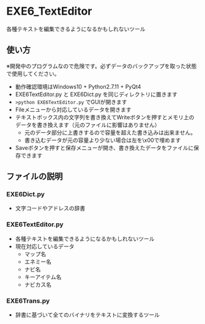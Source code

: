 # EXE6_TextEditor
各種テキストを編集できるようになるかもしれないツール

## 使い方
※開発中のプログラムなので危険です。必ずデータのバックアップを取った状態で使用してください。

* 動作確認環境はWindows10 + Python2.7.11 + PyQt4
* EXE6TextEditor.py と EXE6Dict.py を同じディレクトリに置きます
* `>python EXE6TextEditor.py` でGUIが開きます
* Fileメニューから対応しているデータを開きます
* テキストボックス内の文字列を書き換えてWriteボタンを押すとメモリ上のデータを書き換えます（元のファイルに影響はありません）
  * 元のデータ部分に上書きするので容量を超えた書き込みは出来ません。
  * 書き込むデータが元の容量より少ない場合は左を\x00で埋めます
* Saveボタンを押すと保存メニューが開き、書き換えたデータをファイルに保存できます

## ファイルの説明
### EXE6Dict.py
* 文字コードやアドレスの辞書

### EXE6TextEditor.py
* 各種テキストを編集できるようになるかもしれないツール
* 現在対応しているデータ
  * マップ名
  * エネミー名
  * ナビ名
  * キーアイテム名
  * ナビカス名

### EXE6Trans.py
* 辞書に基づいて全てのバイナリをテキストに変換するツール
